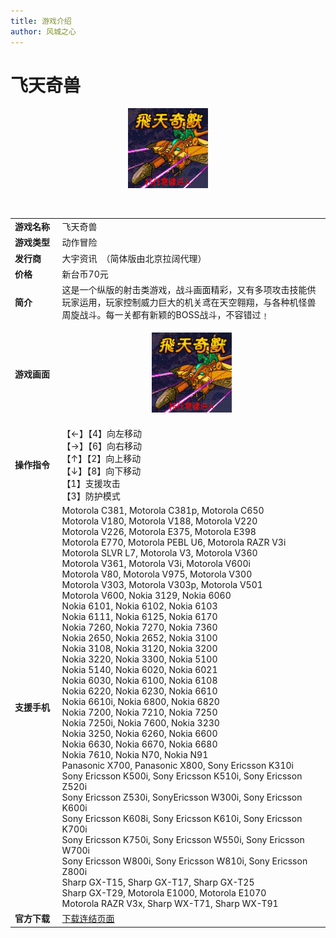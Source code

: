 ```yaml
---
title: 游戏介绍
author: 风城之心
---
```

# 飞天奇兽

<center>

![轩辕飞噗噗](../../../public/img/games/mobi/mobi004.gif) 
</center>
<br>

<table border="0" width="100%">
  <tbody><tr>
    <td width="15%" ><b>游戏名称</b></td>
    <td >飞天奇兽</td>
  </tr>
  <tr>
    <td width="15%" >
    <b>游戏类型</b></td>
    <td >动作冒险</td>
  </tr>
  <tr>
    <td width="15%" >
    <b>发行商</b></td>
    <td >大宇资讯　（简体版由北京拉阔代理）</td>
  </tr>
  <tr>
    <td width="15%" ><b>价格</b></td>
    <td >新台币70元</td>
  </tr>
  <tr>
    <td width="15%" ><b>简介</b></td>
    <td >
    这是一个纵版的射击类游戏，战斗画面精彩，又有多项攻击技能供玩家运用，玩家控制威力巨大的机关鸢在天空翱翔，与各种机怪兽周旋战斗。每一关都有新颖的BOSS战斗，不容错过﹗</td>
  </tr>
  <tr>
    <td width="15%" ><b>游戏画面</b></td>
    <td >
    <center>

![轩辕飞噗噗](../../../public/img/games/mobi/AM048_Flying.gif) 
</center>
    </td>

  </tr>
  <tr>
    <td width="15%" ><b>操作指令</b></td>
    <td >
    【←】【4】向左移动<br>
    【→】【6】向右移动<br>
    【↑】【2】向上移动<br>
    【↓】【8】向下移动<br>
    【1】支援攻击<br>
    【3】防护模式</td>
  </tr>
  <tr>
    <td width="15%" ><b>支援手机</b></td>
    <td >
    Motorola C381, Motorola C381p, Motorola C650<br>
    Motorola V180, Motorola V188, Motorola V220<br>
    Motorola V226, Motorola E375, Motorola E398<br>
    Motorola E770, Motorola PEBL U6, Motorola RAZR V3i<br>
    Motorola SLVR L7, Motorola V3, Motorola V360<br>
    Motorola V361, Motorola V3i, Motorola V600i<br>
    Motorola V80, Motorola V975, Motorola V300<br>
    Motorola V303, Motorola V303p, Motorola V501<br>
    Motorola V600, Nokia 3129, Nokia 6060<br>
    Nokia 6101, Nokia 6102, Nokia 6103<br>
    Nokia 6111, Nokia 6125, Nokia 6170<br>
    Nokia 7260, Nokia 7270, Nokia 7360<br>
    Nokia 2650, Nokia 2652, Nokia 3100<br>
    Nokia 3108, Nokia 3120, Nokia 3200<br>
    Nokia 3220, Nokia 3300, Nokia 5100<br>
    Nokia 5140, Nokia 6020, Nokia 6021<br>
    Nokia 6030, Nokia 6100, Nokia 6108<br>
    Nokia 6220, Nokia 6230, Nokia 6610<br>
    Nokia 6610i, Nokia 6800, Nokia 6820<br>
    Nokia 7200, Nokia 7210, Nokia 7250<br>
    Nokia 7250i, Nokia 7600, Nokia 3230<br>
    Nokia 3250, Nokia 6260, Nokia 6600<br>
    Nokia 6630, Nokia 6670, Nokia 6680<br>
    Nokia 7610, Nokia N70, Nokia N91<br>
    Panasonic X700, Panasonic X800, Sony Ericsson K310i<br>
    Sony Ericsson K500i, Sony Ericsson K510i, Sony Ericsson Z520i<br>
    Sony Ericsson Z530i, SonyEricsson W300i, Sony Ericsson K600i<br>
    Sony Ericsson K608i, Sony Ericsson K610i, Sony Ericsson K700i<br>
    Sony Ericsson K750i, Sony Ericsson W550i, Sony Ericsson W700i<br>
    Sony Ericsson W800i, Sony Ericsson W810i, Sony Ericsson Z800i<br>
    Sharp GX-T15, Sharp GX-T17, Sharp GX-T25<br>
    Sharp GX-T29, Motorola E1000, Motorola E1070<br>
    Motorola RAZR V3x, Sharp WX-T71, Sharp WX-T91</td>
  </tr>
  <tr>
    <td width="15%" ><b>官方下载</b></td>
    <td >
    <a href="http://web.gamecool.com.tw/Game.asp?game_id=Flying">下载连结页面</a></td>
  </tr>
  </tbody></table>

<style scoped>
  .vp-doc td {
    border: 1px solid var(--vp-c-divider); 
    padding: 10px 15px;
}

  .vp-doc th {
    border: 1px solid var(--vp-c-divider); 
    padding: 10px 15px;
    height:30px;
}
</style>